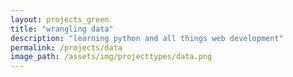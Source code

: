 ```yaml
---
layout: projects_green
title: "wrangling data"
description: "learning python and all things web development"
permalink: /projects/data
image_path: /assets/img/projecttypes/data.png
---
```



